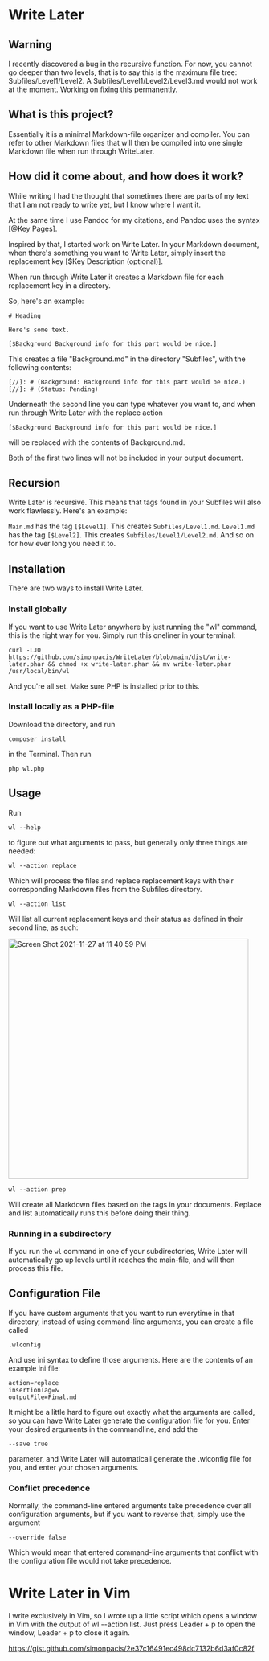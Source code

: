 # Write Later

## Warning
I recently discovered a bug in the recursive function.
For now, you cannot go deeper than two levels, that is to say this is the maximum file tree: Subfiles/Level1/Level2.
A Subfiles/Level1/Level2/Level3.md would not work at the moment.
Working on fixing this permanently.

## What is this project?
Essentially it is a minimal Markdown-file organizer and compiler.
You can refer to other Markdown files that will then be compiled into one single Markdown file when run through WriteLater.

## How did it come about, and how does it work?
While writing I had the thought that sometimes there are parts of my text that I am not ready to write yet, but I know where I want it.

At the same time I use Pandoc for my citations, and Pandoc uses the syntax [@Key Pages].

Inspired by that, I started work on Write Later.
In your Markdown document, when there's something you want to Write Later, simply insert the replacement key [$Key Description (optional)].

When run through Write Later it creates a Markdown file for each replacement key in a directory.

So, here's an example:

```
# Heading

Here's some text.

[$Background Background info for this part would be nice.]

```

This creates a file "Background.md" in the directory "Subfiles", with the following contents:

```
[//]: # (Background: Background info for this part would be nice.)
[//]: # (Status: Pending)
```

Underneath the second line you can type whatever you want to, and when run through Write Later with the replace action 

```
[$Background Background info for this part would be nice.]
```

will be replaced with the contents of Background.md.

Both of the first two lines will not be included in your output document.

## Recursion

Write Later is recursive.
This means that tags found in your Subfiles will also work flawlessly.
Here's an example:

```Main.md``` has the tag ```[$Level1]```.
This creates ```Subfiles/Level1.md```.
```Level1.md``` has the tag ```[$Level2]```.
This creates ```Subfiles/Level1/Level2.md```.
And so on for how ever long you need it to.

## Installation

There are two ways to install Write Later.

### Install globally 
If you want to use Write Later anywhere by just running the "wl" command, this is the right way for you.
Simply run this oneliner in your terminal:

```
curl -LJO https://github.com/simonpacis/WriteLater/blob/main/dist/write-later.phar && chmod +x write-later.phar && mv write-later.phar /usr/local/bin/wl
```

And you're all set.
Make sure PHP is installed prior to this.

### Install locally as a PHP-file
Download the directory, and run
```
composer install
```
in the Terminal.
Then run
```
php wl.php
```

## Usage
Run
```
wl --help
```
to figure out what arguments to pass, but generally only three things are needed:

```
wl --action replace
```

Which will process the files and replace replacement keys with their corresponding Markdown files from the Subfiles directory.

```
wl --action list 
```

Will list all current replacement keys and their status as defined in their second line, as such:

<img width="478" alt="Screen Shot 2021-11-27 at 11 40 59 PM" src="https://user-images.githubusercontent.com/7118482/143734039-9c0065cd-d97f-4292-b21d-d207fb59675a.png">


```
wl --action prep
```

Will create all Markdown files based on the tags in your documents.
Replace and list automatically runs this before doing their thing.

### Running in a subdirectory
If you run the ```wl``` command in one of your subdirectories, Write Later will automatically go up levels until it reaches the main-file, and will then process this file.

## Configuration File
If you have custom arguments that you want to run everytime in that directory, instead of using command-line arguments, you can create a file called

```
.wlconfig
```

And use ini syntax to define those arguments.
Here are the contents of an example ini file:

```
action=replace
insertionTag=&
outputFile=Final.md
```

It might be a little hard to figure out exactly what the arguments are called, so you can have Write Later generate the configuration file for you.
Enter your desired arguments in the commandline, and add the 

```
--save true
```

parameter, and Write Later will automaticall generate the .wlconfig file for you, and enter your chosen arguments.

### Conflict precedence
Normally, the command-line entered arguments take precedence over all configuration arguments, but if you want to reverse that, simply use the argument

```
--override false 
```

Which would mean that entered command-line arguments that conflict with the configuration file would not take precedence.

# Write Later in Vim
I write exclusively in Vim, so I wrote up a little script which opens a window in Vim with the output of wl --action list.
Just press Leader + p to open the window, Leader + p to close it again.

https://gist.github.com/simonpacis/2e37c16491ec498dc7132b6d3af0c82f
